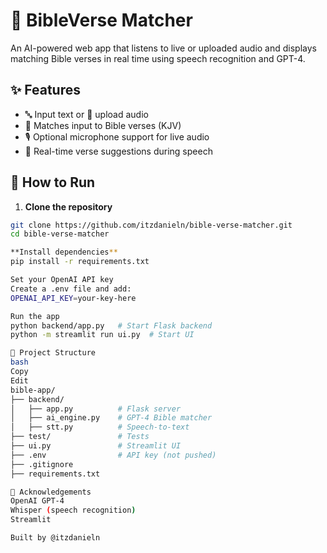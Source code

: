 # 📖 BibleVerse Matcher

An AI-powered web app that listens to live or uploaded audio and displays matching Bible verses in real time using speech recognition and GPT-4.

## ✨ Features

- 🔤 Input text or 🎤 upload audio
- 🧠 Matches input to Bible verses (KJV)
- 🎙️ Optional microphone support for live audio
- 📡 Real-time verse suggestions during speech

## 🚀 How to Run

1. **Clone the repository**  
```bash
git clone https://github.com/itzdanieln/bible-verse-matcher.git
cd bible-verse-matcher

**Install dependencies**
pip install -r requirements.txt

Set your OpenAI API key
Create a .env file and add:
OPENAI_API_KEY=your-key-here

Run the app
python backend/app.py   # Start Flask backend
python -m streamlit run ui.py  # Start UI

📁 Project Structure
bash
Copy
Edit
bible-app/
├── backend/
│   ├── app.py          # Flask server
│   ├── ai_engine.py    # GPT-4 Bible matcher
│   ├── stt.py          # Speech-to-text
├── test/               # Tests
├── ui.py               # Streamlit UI
├── .env                # API key (not pushed)
├── .gitignore
├── requirements.txt

🙏 Acknowledgements
OpenAI GPT-4
Whisper (speech recognition)
Streamlit

Built by @itzdanieln
